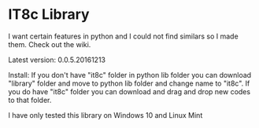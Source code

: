 # IT8c Library
I want certain features in python and I could not find similars so I made them. Check out the wiki.

Latest version: 0.0.5.20161213

Install: If you don't have "it8c" folder in python lib folder you can download "library" folder and move to python lib folder and change name to "it8c". If you do have "it8c" folder you can download and drag and drop new codes to that folder.

I have only tested this library on Windows 10 and Linux Mint
